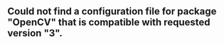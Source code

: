 ## Could not find a configuration file for package "OpenCV" that is compatible with requested version "3".
